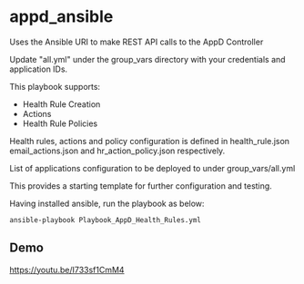 # appd_ansible

Uses the Ansible URI to make REST API calls to the AppD Controller

Update "all.yml" under the group_vars directory with your credentials and application IDs.

This playbook supports:
 * Health Rule Creation
 * Actions
 * Health Rule Policies

Health rules, actions and policy configuration is defined in health_rule.json email_actions.json and hr_action_policy.json respectively.

List of applications configuration to be deployed to under group_vars/all.yml

This provides a starting template for further configuration and testing.

Having installed ansible, run the playbook as below:

``
ansible-playbook Playbook_AppD_Health_Rules.yml
``

## Demo
https://youtu.be/I733sf1CmM4

